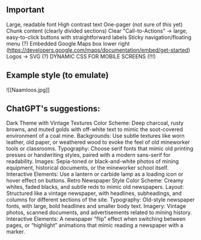 ## Important
Large, readable font
High contrast text
One-pager (not sure of this yet)
Chunk content (clearly divided sections)
Clear "Call-to-Actions" -> large, easy-to-click buttons with straightforward labels
Sticky navigation/floating menu (?)
Embedded Google Maps box lower right (https://developers.google.com/maps/documentation/embed/get-started)
Logos -> SVG (?)
DYNAMIC CSS FOR MOBILE SCREENS (!!!)
## Example style (to emulate)
![[Naamloos.jpg]]
## ChatGPT's suggestions:
Dark Theme with Vintage Textures
    Color Scheme: Deep charcoal, rusty browns, and muted golds with off-white text to mimic the soot-covered environment of a coal mine.
    Backgrounds: Use subtle textures like worn leather, old paper, or weathered wood to evoke the feel of old mineworker tools or classrooms.
    Typography: Choose serif fonts that mimic old printing presses or handwriting styles, paired with a modern sans-serif for readability.
    Images: Sepia-toned or black-and-white photos of mining equipment, historical documents, or the mineworker school itself.
    Interactive Elements: Use a lantern or carbide lamp as a loading icon or hover effect on buttons.
Retro Newspaper Style
    Color Scheme: Creamy whites, faded blacks, and subtle reds to mimic old newspapers.
    Layout: Structured like a vintage newspaper, with headlines, subheadings, and columns for different sections of the site.
    Typography: Old-style newspaper fonts, with large, bold headlines and smaller body text.
    Imagery: Vintage photos, scanned documents, and advertisements related to mining history.
    Interactive Elements: A newspaper “flip” effect when switching between pages, or “highlight” animations that mimic reading a newspaper with a marker.
